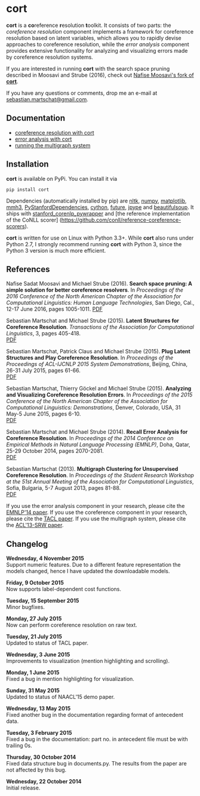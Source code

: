 # cort

__cort__ is a <b>co</b>reference <b>r</b>esolution <b>t</b>oolkit. It consists
of two parts: the *coreference resolution* component implements a framework for 
coreference resolution based on latent variables, which allows you to rapidly 
devise approaches to coreference resolution, while the *error analysis* component 
provides extensive functionality for analyzing and visualizing errors made by 
coreference resolution systems.

If you are interested in running __cort__ with the search space pruning described in Moosavi and Strube (2016), check out [Nafise Moosavi's fork of __cort__](https://github.com/ns-moosavi/cort/tree/singleton_feature).

If you have any questions or comments, drop me an e-mail at 
[sebastian.martschat@gmail.com](mailto:sebastian.martschat@gmail.com).

## Documentation

* <a href="COREFERENCE.md">coreference resolution with cort</a>
* <a href="ANALYSIS.md">error analysis with cort</a>
* <a href="MULTIGRAPH.md">running the multigraph system</a>

## Installation

__cort__ is available on PyPi. You can install it via

```
pip install cort
```
Dependencies (automatically installed by pip) are 
[nltk](http://www.nltk.org/), [numpy](http://www.numpy.org/), 
[matplotlib](http://matplotlib.org), 
[mmh3](https://pypi.python.org/pypi/mmh3),
[PyStanfordDependencies](https://github.com/dmcc/PyStanfordDependencies),
[cython](http://cython.org/),
[future](https://pypi.python.org/pypi/future),
[jpype](https://pypi.python.org/pypi/jpype1) and
[beautifulsoup](https://pypi.python.org/pypi/beautifulsoup4). It ships with 
[stanford_corenlp_pywrapper](https://github.com/brendano/stanford_corenlp_pywrapper)
and [the reference implementation of the CoNLL scorer]
(https://github.com/conll/reference-coreference-scorers).

__cort__ is written for use on Linux with Python 3.3+. While __cort__ also runs under 
Python 2.7, I strongly recommend running __cort__ with Python 3, since the Python 3 
version is much more efficient.

## References

Nafise Sadat Moosavi and Michael Strube (2016). **Search space pruning: A 
simple solution for better coreference resolvers**. In *Proceedings of the 2016 
Conference of the North American Chapter of the Association for Computational 
Linguistics: Human Language Technologies*, San Diego, Cal., 12-17 June 2016, 
pages 1005-1011.
[PDF](http://www.aclweb.org/anthology/N16-1115.pdf)

Sebastian Martschat and Michael Strube (2015). **Latent Structures for 
Coreference Resolution**. *Transactions of the Association for 
Computational Linguistics*, 3, pages 405-418.  
[PDF](http://www.aclweb.org/anthology/Q/Q15/Q15-1029.pdf)

Sebastian Martschat, Patrick Claus and Michael Strube (2015). **Plug Latent 
Structures and Play Coreference Resolution**. In *Proceedings of 
the Proceedings of ACL-IJCNLP 2015 System Demonstrations*, Beijing, China, 
26-31 July 2015, pages 61-66.  
[PDF](http://www.aclweb.org/anthology/P/P15/P15-4011.pdf)

Sebastian Martschat, Thierry Göckel and Michael Strube (2015). **Analyzing and 
Visualizing Coreference Resolution Errors**. In *Proceedings of the 2015 
Conference of the North American Chapter of the Association for Computational 
Linguistics: Demonstrations*, Denver, Colorado, USA, 31 May-5 June 2015,
pages 6-10.  
[PDF](https://aclweb.org/anthology/N/N15/N15-3002.pdf)

Sebastian Martschat and Michael Strube (2014). **Recall Error Analysis for 
Coreference Resolution**. In *Proceedings of the 2014 Conference on Empirical 
Methods in Natural Language Processing (EMNLP)*, Doha, Qatar, 25-29 October 
2014, pages 2070-2081.  
[PDF](http://aclweb.org/anthology/D/D14/D14-1221.pdf)

Sebastian Martschat (2013). **Multigraph Clustering for Unsupervised 
Coreference Resolution**. In *Proceedings of the Student Research Workshop 
at the 51st Annual Meeting of the Association for Computational Linguistics*, 
Sofia, Bulgaria, 5-7 August 2013, pages 81-88.  
[PDF](http://aclweb.org/anthology/P/P13/P13-3012.pdf)

If you use the error analysis component in your research, please cite the
[EMNLP'14 paper](http://aclweb.org/anthology/D/D14/D14-1221.pdf). If you use 
the coreference component in your research, please cite the 
[TACL paper](http://www.aclweb.org/anthology/Q/Q15/Q15-1029.pdf). If you use 
the multigraph system, please cite the 
[ACL'13-SRW paper](http://aclweb.org/anthology/P/P13/P13-3012.pdf).

## Changelog

__Wednesday, 4 November 2015__  
Support numeric features. Due to a different feature representation the models changed,
hence I have updated the downloadable models.

__Friday, 9 October 2015__   
Now supports label-dependent cost functions.

__Tuesday, 15 September 2015__   
Minor bugfixes.

__Monday, 27 July 2015__   
Now can perform coreference resolution on raw text. 

__Tuesday, 21 July 2015__   
Updated to status of TACL paper.

__Wednesday, 3 June 2015__  
Improvements to visualization (mention highlighting and scrolling).

__Monday, 1 June 2015__  
Fixed a bug in mention highlighting for visualization.

__Sunday, 31 May 2015__  
Updated to status of NAACL'15 demo paper.

__Wednesday, 13 May 2015__  
Fixed another bug in the documentation regarding format of antecedent data.

__Tuesday, 3 February 2015__  
Fixed a bug in the documentation: part no. in antecedent file must be with trailing 0s.

__Thursday, 30 October 2014__  
Fixed data structure bug in documents.py. The results from the paper are not affected by this bug.

__Wednesday, 22 October 2014__  
Initial release.
